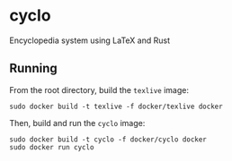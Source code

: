 # cyclo
Encyclopedia system using LaTeX and Rust

## Running
From the root directory, build the `texlive` image:
```
sudo docker build -t texlive -f docker/texlive docker
```
Then, build and run the `cyclo` image:
```
sudo docker build -t cyclo -f docker/cyclo docker
sudo docker run cyclo
```

